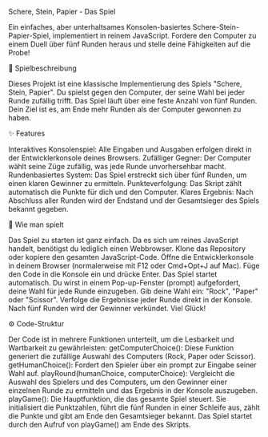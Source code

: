 Schere, Stein, Papier - Das Spiel

Ein einfaches, aber unterhaltsames Konsolen-basiertes Schere-Stein-Papier-Spiel, implementiert in reinem JavaScript. 
Fordere den Computer zu einem Duell über fünf Runden heraus und stelle deine Fähigkeiten auf die Probe!


📜 Spielbeschreibung

Dieses Projekt ist eine klassische Implementierung des Spiels "Schere, Stein, Papier". 
Du spielst gegen den Computer, der seine Wahl bei jeder Runde zufällig trifft. 
Das Spiel läuft über eine feste Anzahl von fünf Runden. Dein Ziel ist es, am Ende mehr Runden als der Computer gewonnen zu haben.


✨ Features

Interaktives Konsolenspiel: Alle Eingaben und Ausgaben erfolgen direkt in der Entwicklerkonsole deines Browsers.
Zufälliger Gegner: Der Computer wählt seine Züge zufällig, was jede Runde unvorhersehbar macht.
Rundenbasiertes System: Das Spiel erstreckt sich über fünf Runden, um einen klaren Gewinner zu ermitteln.
Punkteverfolgung: Das Skript zählt automatisch die Punkte für dich und den Computer.
Klares Ergebnis: Nach Abschluss aller Runden wird der Endstand und der Gesamtsieger des Spiels bekannt gegeben.


🚀 Wie man spielt

Das Spiel zu starten ist ganz einfach. Da es sich um reines JavaScript handelt, benötigst du lediglich einen Webbrowser.
Klone das Repository oder kopiere den gesamten JavaScript-Code.
Öffne die Entwicklerkonsole in deinem Browser (normalerweise mit F12 oder Cmd+Opt+J auf Mac).
Füge den Code in die Konsole ein und drücke Enter.
Das Spiel startet automatisch. Du wirst in einem Pop-up-Fenster (prompt) aufgefordert, deine Wahl für jede Runde einzugeben.
Gib deine Wahl ein: "Rock", "Paper" oder "Scissor".
Verfolge die Ergebnisse jeder Runde direkt in der Konsole.
Nach fünf Runden wird der Gewinner verkündet. Viel Glück!


⚙️ Code-Struktur

Der Code ist in mehrere Funktionen unterteilt, um die Lesbarkeit und Wartbarkeit zu gewährleisten:
getComputerChoice(): Diese Funktion generiert die zufällige Auswahl des Computers (Rock, Paper oder Scissor).
getHumanChoice(): Fordert den Spieler über ein prompt zur Eingabe seiner Wahl auf.
playRound(humanChoice, computerChoice): Vergleicht die Auswahl des Spielers und des Computers, um den Gewinner einer einzelnen Runde zu ermitteln und das Ergebnis in der Konsole auszugeben.
playGame(): Die Hauptfunktion, die das gesamte Spiel steuert. Sie initialisiert die Punktzahlen, führt die fünf Runden in einer Schleife aus, zählt die Punkte und gibt am Ende den Gesamtsieger bekannt.
Das Spiel startet durch den Aufruf von playGame() am Ende des Skripts.
